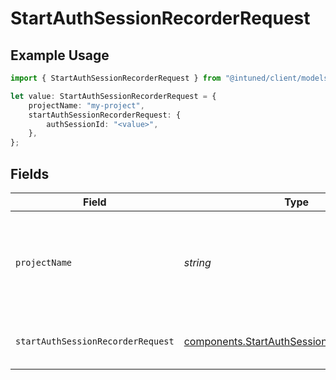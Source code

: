 # StartAuthSessionRecorderRequest

## Example Usage

```typescript
import { StartAuthSessionRecorderRequest } from "@intuned/client/models/operations";

let value: StartAuthSessionRecorderRequest = {
    projectName: "my-project",
    startAuthSessionRecorderRequest: {
        authSessionId: "<value>",
    },
};
```

## Fields

| Field                                                                                                    | Type                                                                                                     | Required                                                                                                 | Description                                                                                              | Example                                                                                                  |
| -------------------------------------------------------------------------------------------------------- | -------------------------------------------------------------------------------------------------------- | -------------------------------------------------------------------------------------------------------- | -------------------------------------------------------------------------------------------------------- | -------------------------------------------------------------------------------------------------------- |
| `projectName`                                                                                            | *string*                                                                                                 | :heavy_check_mark:                                                                                       | Your project name. It is the name you provide when creating a project.                                   | my-project                                                                                               |
| `startAuthSessionRecorderRequest`                                                                        | [components.StartAuthSessionRecorderRequest](../../models/components/startauthsessionrecorderrequest.md) | :heavy_check_mark:                                                                                       | start auth session recorder request                                                                      |                                                                                                          |